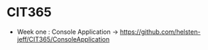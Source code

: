 # CIT365

- Week one : Console Application -> https://github.com/helsten-jeff/CIT365/ConsoleApplication
